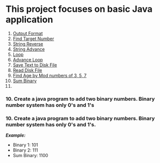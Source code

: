 <h1>This project focuses on basic Java application</h1>
<ol>
    <a href="#topic1"><li>Output Format</li></a>
    <a href="#topic2"><li>Find Target Number</li></a>
    <a href="#topic3"><li>String Reverse</li></a>
    <a href="#topic4"><li>String Advance</li></a>
    <a href="#topic5"><li>Loop</li></a>
    <a href="#topic6"><li>Advance Loop</li></a>
    <a href="#topic7"><li>Save Text to Disk File</li></a>
    <a href="#topic8"><li>Read Disk File</li></a>
    <a href="#topic9"><li>Find Age by Mod numbers of 3, 5, 7</li></a>
    <a href="#topic10"><li>Sum Binary</li></a>
    <a href="#11"><li></li></a>
</ol>
<div id="topic10"><h3>10. Create a java program to add two binary numbers. Binary number system has only 0's and 1's</h3></div>
<h3 id="topic10">10. Create a java program to add two binary numbers. Binary number system has only 0's and 1's.</h3>
<b><i> Example:</i></b>
 <ul>
    <li>Binary 1: 101</li>
    <li>Binary 2: 111</li>
    <li>Sum Binary: 1100</li>
</ul>


